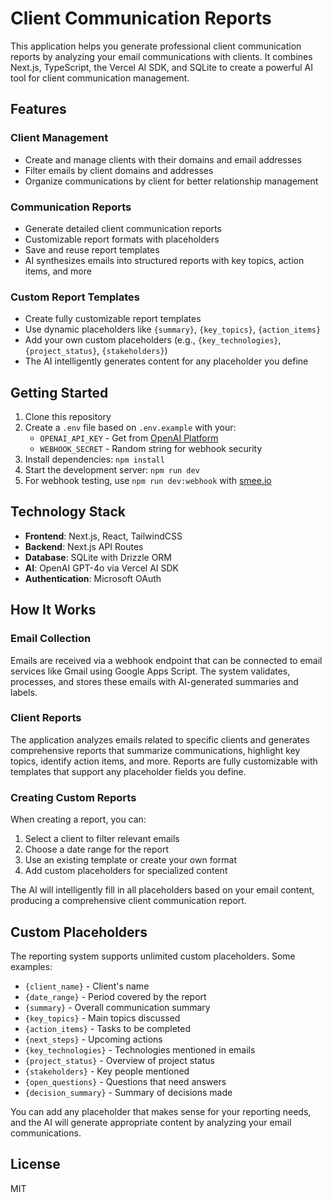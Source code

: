 # Client Communication Reports

This application helps you generate professional client communication reports by analyzing your email communications with clients. It combines Next.js, TypeScript, the Vercel AI SDK, and SQLite to create a powerful AI tool for client communication management.

## Features

### Client Management
- Create and manage clients with their domains and email addresses
- Filter emails by client domains and addresses
- Organize communications by client for better relationship management

### Communication Reports
- Generate detailed client communication reports
- Customizable report formats with placeholders
- Save and reuse report templates
- AI synthesizes emails into structured reports with key topics, action items, and more

### Custom Report Templates
- Create fully customizable report templates
- Use dynamic placeholders like `{summary}`, `{key_topics}`, `{action_items}`
- Add your own custom placeholders (e.g., `{key_technologies}`, `{project_status}`, `{stakeholders}`)
- The AI intelligently generates content for any placeholder you define

## Getting Started

1. Clone this repository
2. Create a `.env` file based on `.env.example` with your:
   - `OPENAI_API_KEY` - Get from [OpenAI Platform](https://platform.openai.com)
   - `WEBHOOK_SECRET` - Random string for webhook security
3. Install dependencies: `npm install`
4. Start the development server: `npm run dev`
5. For webhook testing, use `npm run dev:webhook` with [smee.io](https://smee.io)

## Technology Stack

- **Frontend**: Next.js, React, TailwindCSS
- **Backend**: Next.js API Routes
- **Database**: SQLite with Drizzle ORM
- **AI**: OpenAI GPT-4o via Vercel AI SDK
- **Authentication**: Microsoft OAuth

## How It Works

### Email Collection
Emails are received via a webhook endpoint that can be connected to email services like Gmail using Google Apps Script. The system validates, processes, and stores these emails with AI-generated summaries and labels.

### Client Reports
The application analyzes emails related to specific clients and generates comprehensive reports that summarize communications, highlight key topics, identify action items, and more. Reports are fully customizable with templates that support any placeholder fields you define.

### Creating Custom Reports
When creating a report, you can:
1. Select a client to filter relevant emails
2. Choose a date range for the report
3. Use an existing template or create your own format
4. Add custom placeholders for specialized content

The AI will intelligently fill in all placeholders based on your email content, producing a comprehensive client communication report.

## Custom Placeholders
The reporting system supports unlimited custom placeholders. Some examples:
- `{client_name}` - Client's name
- `{date_range}` - Period covered by the report
- `{summary}` - Overall communication summary
- `{key_topics}` - Main topics discussed
- `{action_items}` - Tasks to be completed
- `{next_steps}` - Upcoming actions
- `{key_technologies}` - Technologies mentioned in emails
- `{project_status}` - Overview of project status
- `{stakeholders}` - Key people mentioned
- `{open_questions}` - Questions that need answers
- `{decision_summary}` - Summary of decisions made

You can add any placeholder that makes sense for your reporting needs, and the AI will generate appropriate content by analyzing your email communications.

## License
MIT